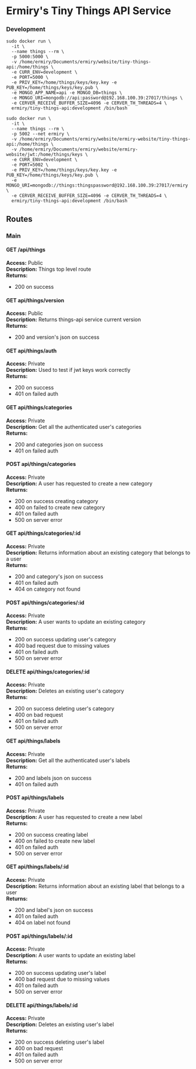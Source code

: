 # Ermiry's Tiny Things API Service

### Development
```
sudo docker run \
  -it \
  --name things --rm \
  -p 5000:5000 \
  -v /home/ermiry/Documents/ermiry/website/tiny-things-api:/home/things \
  -e CURR_ENV=development \
  -e PORT=5000 \
  -e PRIV_KEY=/home/things/keys/key.key -e PUB_KEY=/home/things/keys/key.pub \
  -e MONGO_APP_NAME=api -e MONGO_DB=things \
  -e MONGO_URI=mongodb://api:password@192.168.100.39:27017/things \
  -e CERVER_RECEIVE_BUFFER_SIZE=4096 -e CERVER_TH_THREADS=4 \
  ermiry/tiny-things-api:development /bin/bash
```

```
sudo docker run \
  -it \
  --name things --rm \
  -p 5002 --net ermiry \
  -v /home/ermiry/Documents/ermiry/website/ermiry-website/tiny-things-api:/home/things \
  -v /home/ermiry/Documents/ermiry/website/ermiry-website/jwt:/home/things/keys \
  -e CURR_ENV=development \
  -e PORT=5002 \
  -e PRIV_KEY=/home/things/keys/key.key -e PUB_KEY=/home/things/keys/key.pub \
  -e MONGO_URI=mongodb://things:thingspassword@192.168.100.39:27017/ermiry \
  -e CERVER_RECEIVE_BUFFER_SIZE=4096 -e CERVER_TH_THREADS=4 \
  ermiry/tiny-things-api:development /bin/bash
```

## Routes

### Main

#### GET /api/things
**Access:** Public \
**Description:** Things top level route \
**Returns:**
  - 200 on success

#### GET api/things/version
**Access:** Public \
**Description:** Returns things-api service current version \
**Returns:**
  - 200 and version's json on success

#### GET api/things/auth
**Access:** Private \
**Description:** Used to test if jwt keys work correctly \
**Returns:**
  - 200 on success
  - 401 on failed auth

#### GET api/things/categories
**Access:** Private \
**Description:** Get all the authenticated user's categories \
**Returns:**
  - 200 and categories json on success
  - 401 on failed auth

#### POST api/things/categories
**Access:** Private \
**Description:** A user has requested to create a new category \
**Returns:**
  - 200 on success creating category
  - 400 on failed to create new category
  - 401 on failed auth
  - 500 on server error

#### GET api/things/categories/:id
**Access:** Private \
**Description:** Returns information about an existing category that belongs to a user \
**Returns:**
  - 200 and category's json on success
  - 401 on failed auth
  - 404 on category not found

#### POST api/things/categories/:id
**Access:** Private \
**Description:** A user wants to update an existing category \
**Returns:**
  - 200 on success updating user's category
  - 400 bad request due to missing values
  - 401 on failed auth
  - 500 on server error

#### DELETE api/things/categories/:id
**Access:** Private \
**Description:** Deletes an existing user's category \
**Returns:**
  - 200 on success deleting user's category
  - 400 on bad request
  - 401 on failed auth
  - 500 on server error

#### GET api/things/labels
**Access:** Private \
**Description:** Get all the authenticated user's labels \
**Returns:**
  - 200 and labels json on success
  - 401 on failed auth

#### POST api/things/labels
**Access:** Private \
**Description:** A user has requested to create a new label \
**Returns:**
  - 200 on success creating label
  - 400 on failed to create new label
  - 401 on failed auth
  - 500 on server error

#### GET api/things/labels/:id
**Access:** Private \
**Description:** Returns information about an existing label that belongs to a user \
**Returns:**
  - 200 and label's json on success
  - 401 on failed auth
  - 404 on label not found

#### POST api/things/labels/:id
**Access:** Private \
**Description:** A user wants to update an existing label \
**Returns:**
  - 200 on success updating user's label
  - 400 bad request due to missing values
  - 401 on failed auth
  - 500 on server error

#### DELETE api/things/labels/:id
**Access:** Private \
**Description:** Deletes an existing user's label \
**Returns:**
  - 200 on success deleting user's label
  - 400 on bad request
  - 401 on failed auth
  - 500 on server error